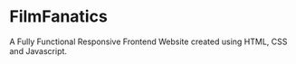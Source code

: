 # FilmFanatics
A Fully Functional Responsive Frontend Website created using HTML, CSS and Javascript.

